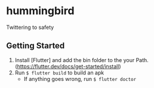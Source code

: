 # hummingbird

Twittering to safety

## Getting Started

1. Install [Flutter] and add the bin folder to the your Path.(https://flutter.dev/docs/get-started/install)
1. Run `$ flutter build` to build an apk
    * If anything goes wrong, run `$ flutter doctor`

